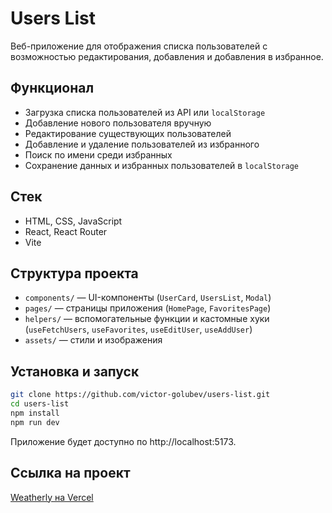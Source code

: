 # Users List

Веб-приложение для отображения списка пользователей с возможностью редактирования, добавления и добавления в избранное.

## Функционал
- Загрузка списка пользователей из API или `localStorage`
- Добавление нового пользователя вручную
- Редактирование существующих пользователей
- Добавление и удаление пользователей из избранного
- Поиск по имени среди избранных
- Сохранение данных и избранных пользователей в `localStorage`

## Стек
- HTML, CSS, JavaScript
- React, React Router
- Vite

## Структура проекта
- `components/` — UI-компоненты (`UserCard`, `UsersList`, `Modal`)
- `pages/` — страницы приложения (`HomePage`, `FavoritesPage`)
- `helpers/` — вспомогательные функции и кастомные хуки (`useFetchUsers`, `useFavorites`, `useEditUser`, `useAddUser`)
- `assets/` — стили и изображения

## Установка и запуск
```bash
git clone https://github.com/victor-golubev/users-list.git
cd users-list
npm install
npm run dev
```

Приложение будет доступно по http://localhost:5173.

## Ссылка на проект

[Weatherly на Vercel](https://users-list-steel.vercel.app/)
